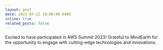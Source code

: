 ```yaml
---
layout: post
date: 2023-07-22 18:00:00-0400
inline: true
related_posts: false
---
```


Excited to have participated in AWS Summit 2023! Grateful to MindEarth for the opportunity to engage with cutting-edge technologies and innovations.